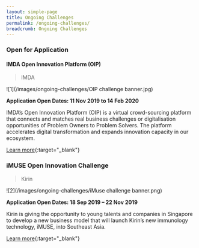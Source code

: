 ```yaml
---
layout: simple-page
title: Ongoing Challenges
permalink: /ongoing-challenges/
breadcrumb: Ongoing Challenges
---
```

### **Open for Application**

#### IMDA Open Innovation Platform (OIP)<br>
>IMDA

![1](/images/ongoing-challenges/OIP challenge banner.jpg)

**Application Open Dates: 11 Nov 2019 to 14 Feb 2020**

IMDA’s Open Innovation Platform (OIP) is a virtual crowd-sourcing platform that connects and matches real business challenges or digitalisation opportunities of Problem Owners to Problem Solvers. The platform accelerates digital transformation and expands innovation capacity in our ecosystem. 

[Learn more](https://www.openinnovation.sg/about){:target="_blank"}

### iMUSE Open Innovation Challenge<br> 
>Kirin

![2](/images/ongoing-challenges/iMuse challenge banner.png)

**Application Open Dates: 18 Sep 2019 – 22 Nov 2019**

Kirin is giving the opportunity to young talents and companies in Singapore to develop a new business model that will launch Kirin’s new immunology technology, iMUSE, into Southeast Asia.

[Learn more](https://www.imuse-innovationchallenge.com/en/challenges/imuse-innovation-challenge?lang=en){:target="_blank"}



